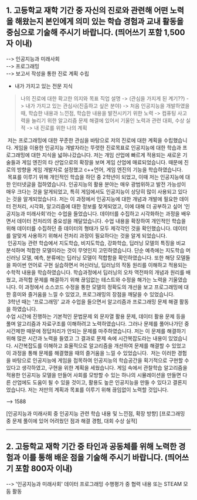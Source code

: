 ## 1. 고등학교 재학 기간 중 자신의 진로와 관련해 어떤 노력을 해왔는지 본인에게 의미 있는 학습 경험과 교내 활동을 중심으로 기술해 주시기 바랍니다. (띄어쓰기 포함 1,500자 이내)  

--> 인공지능과 미래사회  
--> 프로그래밍  
--> 보고서 작성을 통한 진로 계획 수립

* 내가 가지고 있는 전문 지식

> 나의 진로에 대한 확고한 의지와 목표 직업 설명 -> (관심을 가지게 된 계기??) -> 내가 가지고 있는 관심사(진출하고 싶은 분야) -> 처음 인공지능을 개발하였을 때, 학습한 내용과 느낀점, 학습한 내용을 발전시키기 위한 노력 -> 컴퓨팅 사고력을 늘리기 위한 알고리즘 문제 해결에 있어서 기울인 노력과 관련 대회, 수상 실적 -> 내 진로를 위한 나의 계획

&nbsp;저는 프로그래밍에 대한 꾸준한 관심을 바탕으로 저의 진로에 대한 계획을 수립했습니다. 
게임을 이용한 인공지능 개발자라는 뚜렷한 진로목표로 인공지능에 대한 학습과 프로그래밍에 대한 지식을 넓혀나갔습니다. 
저는 개임 산업에 빠르게 적용되는 새로운 기술들과 게임 엔진의 타 산업으로의 확장을 보며 게임 산업에 매료되었습니다. 
때문에 진로의 방향을 게임 개발자로 설정했고 c++언어, 게임 엔진의 기능을 학습하였습니다.  
&nbsp;목표를 이루기 위해 개인적인 학습을 하던 중 2학년이 되었고, 이때 저는 인공지능에 대한 인터넷글을 접하였습니다. 
인공지능의 활용 분야는 매우 광범위하고 발전 가능성이 매우 크다는 것을 알게되었고, 특히 게임에서도 인공지능이 상당히 많이 사용되고 있다는 것을 알게되었습니다. 
저는 이 과정에서 인공지능에 대한 개념과 개발에 필요한 데이터 전처리, 시각화, 알고리즘에 대한 정보를 찾게되었고, 이에 대해 더 공부하고 싶어 '인공지능과 미래사회'라는 수업을 들었습니다. 
데이터를 수집하고 시각화하는 과정을 배우면서 데이터 전처리의 중요성을 깨달았습니다. 
수업 내용을 확장하여 개인적인 학습을 위해 데이터를 수집하던 중 데이터의 형태가 모두 제각각인 것을 확인했습니다. 
데이터를 알맞게 사용하기 위해서 전처리 과정이 필요하다는 것을 알게 되었습니다.  
&nbsp;인공지능 관련 학습에서 지도학습, 비지도학습, 강화학습, 딥러닝 모델의 특징을 비교 분석하며 적합한 모델이라는 것이 무엇인지 고민하였습니다. 
단순 예측에는 지도학습 머신러닝 모델, 예측, 분류에는 딥러닝 모델이 적합함을 확인하였습니다. 
또한 해당 모델들을 파이썬 언어로 구현 실습하면서 머신러닝, 딥러닝의 작동 원리를 이해하고 적용되는 수학적 내용을 학습하였습니다. 
학습과정에서 딥러닝의 오차 역전파의 개념과 원리를 배웠고, 과적합 문제를 해결하기 위해 끊임없는 테스트와 수정을 해가는 노력을 기울였습니다. 
이 과정에서 소스코드 수정을 통한 모델의 정확도의 개선을 보고 프로그래밍에 대한 흥미와 즐거움을 느낄 수 있었고, 프로그래밍의 장점을 깨달을 수 있었습니다.  
&nbsp;3학년 때는 '프로그래밍' 교과 수업을 들으면서 알고리즘과 프로그래밍 문제 해결 활동을 하였습니다.  
수업 시간에 진행하는 기본적인 문법문제 외 문자열 활용 문제, 데이터 활용 문제 등을 풀며 알고리즘과 자료구조를 이해하려고 노력하였습니다. 
그러나 문제를 풀어나가던 중 시간제한 때문에 정답처리가 안되는 문제를 마주하였습니다. 
저는 이 문제를 해결하기 위해 많은 시간과 노력을 들였고 그 결과로 문제 속에 시간복잡도라는 내용이 있었습니다. 
시간복잡도를 이해하고 효율적으로 알고리즘을 개선하여 문제를 해결할 수 있었고 이 과정을 통해 문제를 해결했을 때의 즐거움을 느낄 수 있었습니다. 
&nbsp;저는 이러한 경험을 바탕으로 인공지능에 게임을 접목하여 인공지능의 학습공간을 획기적으로 구현할 수 있다고 생각하였고, 구현을 위한 계획을 세웠습니다. 
게임 속에서 관찰학습 알고리즘을 적용한 인공지능 모델을 만들어 사회를 모방할 수 있는 하나의 시뮬레이션을 만들면 다른 산업에도 도움이 될 수 있을 것이고, 활용도 높은 인공지능을 만들 수 있다고 결론지었습니다. 
저는 저만의 계획과 목표를 이루기 위해 끊임없이 노력할 것입니다. 

--> 1588

[인공지능과 미래사회 중 인공지능 관련 학습 내용 및 느낀점, 확장 방향]
[프로그래밍 중 문제 풀이에 있어 어려웠던 점과 해결 경험, 대회 수상 실적]


<hr/>

## 2. 고등학교 재학 기간 중 타인과 공동체를 위해 노력한 경험과 이를 통해 배운 점을 기술해 주시기 바랍니다. (띄어쓰기 포함 800자 이내)  

--> '인공지능과 미래사회' 데이터 프로그래밍 수행평가 중 협력 내용 또는 STEAM 모둠 활동 
